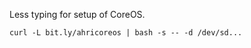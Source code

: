 Less typing for setup of CoreOS.

```shell
curl -L bit.ly/ahricoreos | bash -s -- -d /dev/sd...
```
